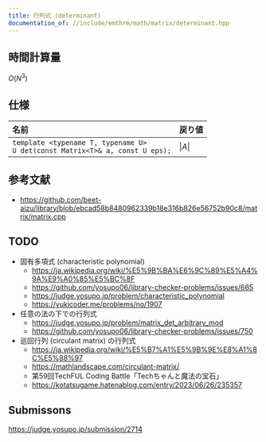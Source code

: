 ```yaml
---
title: 行列式 (determinant)
documentation_of: //include/emthrm/math/matrix/determinant.hpp
---
```



## 時間計算量

$O(N^3)$


## 仕様

|名前|戻り値|
|:--|:--|
|`template <typename T, typename U>`<br>`U det(const Matrix<T>& a, const U eps);`|$\lvert A \rvert$|


## 参考文献

- https://github.com/beet-aizu/library/blob/ebcad58b8480962339b18e316b826e56752b90c8/matrix/matrix.cpp


## TODO

- 固有多項式 (characteristic polynomial)
  - https://ja.wikipedia.org/wiki/%E5%9B%BA%E6%9C%89%E5%A4%9A%E9%A0%85%E5%BC%8F
  - https://github.com/yosupo06/library-checker-problems/issues/665
  - https://judge.yosupo.jp/problem/characteristic_polynomial
  - https://yukicoder.me/problems/no/1907
- 任意の法の下での行列式
  - https://judge.yosupo.jp/problem/matrix_det_arbitrary_mod
  - https://github.com/yosupo06/library-checker-problems/issues/750
- 巡回行列 (circulant matrix) の行列式
  - https://ja.wikipedia.org/wiki/%E5%B7%A1%E5%9B%9E%E8%A1%8C%E5%88%97
  - https://mathlandscape.com/circulant-matrix/
  - 第59回TechFUL Coding Battle「Techちゃんと魔法の宝石」
  - https://kotatsugame.hatenablog.com/entry/2023/06/26/235357


## Submissons

https://judge.yosupo.jp/submission/2714
